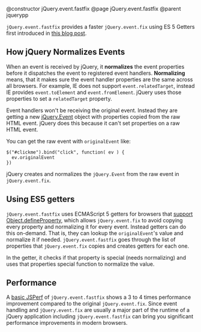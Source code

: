 @constructor jQuery.event.fastfix
@page jQuery.event.fastfix
@parent jquerypp

`jQuery.event.fastfix` provides a faster `jQuery.event.fix` using ES 5 Getters first introduced in
[this blog post](http://bitovi.com/blog/2012/04/faster-jquery-event-fix.html).

## How jQuery Normalizes Events

When an event is received by jQuery, it __normalizes__ the event properties before it
dispatches the event to registered event handlers.  __Normalizing__ means, that it makes sure
the event handler properties are the same across all browsers. For example,
IE does not support `event.relatedTarget`, instead IE  provides `event.toElement` and `event.fromElement`.
jQuery uses those properties to set a `relatedTarget` property.

Event handlers won't be receiving the original event. Instead they are getting a new
[jQuery.Event](http://api.jquery.com/category/events/event-object/) object with properties copied from
the raw HTML event. jQuery does this because it can't set properties on a raw HTML event.

You can get the raw event with `originalEvent` like:

    $("#clickme").bind("click", function( ev ) {
      ev.originalEvent
    })

jQuery creates and normalizes the `jQuery.Event` from the raw event in `jQuery.event.fix`.

## Using ES5 getters

`jQuery.event.fastfix` uses ECMAScript 5 getters for browsers that [support Object.defineProperty](http://kangax.github.com/es5-compat-table/),
which allows `jQuery.event.fix` to avoid copying every property and normalizing it for every event.
Instead getters can do this on-demand. That is, they can lookup the `originalEvent`'s value and normalize it if needed.
`jQuery.event.fastfix` goes through the list of properties that `jQuery.event.fix` copies and creates getters for each one.

In the getter, it checks if that property is special (needs normalizing) and uses that properties special
function to normalize the value.

## Performance

A [basic JSPerf](http://jsperf.com/jquery-event-fix/6) of `jQuery.event.fastfix` shows a
3 to 4 times performance improvement compared to the original `jQuery.event.fix`. Since event handling
and `jQuery.event.fix` are usually a major part of the runtime of a jQuery application including `jQuery.event.fastfix`
can bring you significant performance improvements in modern browsers.
